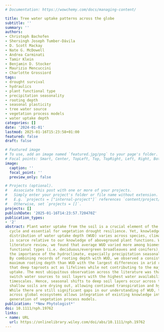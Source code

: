 ```yaml
---
# Documentation: https://wowchemy.com/docs/managing-content/

title: Tree water uptake patterns across the globe
subtitle: ''
summary: ''
authors:
- Christoph Bachofen
- Shersingh Joseph Tumber-Dávila
- D. Scott Mackay
- Nate G. McDowell
- Andrea Carminati
- Tamir Klein
- Benjamin D. Stocker
- Maurizio Mencuccini
- Charlotte Grossiord
tags:
- drought survival
- hydraulics
- plant functional type
- precipitation seasonality
- rooting depth
- seasonal plasticity
- tree water source
- vegetation process models
- water uptake depth
categories: []
date: '2024-01-01'
lastmod: 2025-01-16T15:23:58+01:00
featured: false
draft: false

# Featured image
# To use, add an image named `featured.jpg/png` to your page's folder.
# Focal points: Smart, Center, TopLeft, Top, TopRight, Left, Right, BottomLeft, Bottom, BottomRight.
image:
  caption: ''
  focal_point: ''
  preview_only: false

# Projects (optional).
#   Associate this post with one or more of your projects.
#   Simply enter your project's folder or file name without extension.
#   E.g. `projects = ["internal-project"]` references `content/project/deep-learning/index.md`.
#   Otherwise, set `projects = []`.
projects: []
publishDate: '2025-01-16T14:23:57.720470Z'
publication_types:
- '2'
abstract: Plant water uptake from the soil is a crucial element of the global hydrological
  cycle and essential for vegetation drought resilience. Yet, knowledge of how the
  distribution of water uptake depth (WUD) varies across species, climates, and seasons
  is scarce relative to our knowledge of aboveground plant functions. With a global
  literature review, we found that average WUD varied more among biomes than plant
  functional types (i.e. deciduous/evergreen broadleaves and conifers), illustrating
  the importance of the hydroclimate, especially precipitation seasonality, on WUD.
  By combining records of rooting depth with WUD, we observed a consistently deeper
  maximum rooting depth than WUD with the largest differences in arid regions – indicating
  that deep taproots act as lifelines while not contributing to the majority of water
  uptake. The most ubiquitous observation across the literature was that woody plants
  switch water sources to soil layers with the highest water availability within short
  timescales. Hence, seasonal shifts to deep soil layers occur across the globe when
  shallow soils are drying out, allowing continued transpiration and hydraulic safety.
  While there are still significant gaps in our understanding of WUD, the consistency
  across global ecosystems allows integration of existing knowledge into the next
  generation of vegetation process models.
publication: '*New Phytologist*'
doi: 10.1111/nph.19762
links:
- name: URL
  url: https://onlinelibrary.wiley.com/doi/abs/10.1111/nph.19762
---
```

